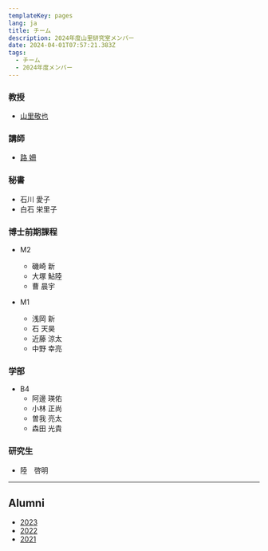 ```yaml
---
templateKey: pages
lang: ja
title: チーム
description: 2024年度山里研究室メンバー
date: 2024-04-01T07:57:21.383Z
tags:
  - チーム
  - 2024年度メンバー
---
```


### 教授

- [山里敬也](/team/Takaya-Yamazato/)

### 講師

- [路 姍](/team/Shan-Lu)

### 秘書

- 石川 愛子
- 白石 栄里子

### 博士前期課程

- M2

  - 磯崎 新
  - 大塚 鮎陸
  - 曹 晨宇

- M1
  - 浅岡 新
  - 石 天昊
  - 近藤 涼太
  - 中野 幸亮

### 学部

- B4
  - 阿邊 瑛佑
  - 小林 正尚
  - 曽我 亮太
  - 森田 光貴

### 研究生
  - 陸　啓明
---

## Alumni

- [2023](/team/2023/)
- [2022](/team/2022/)
- [2021](/team/2021/)

